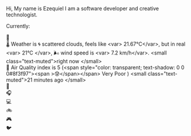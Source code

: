 Hi, My name is Ezequiel I am a software developer and creative technologist.

Currently:

📍&nbsp;<br>
🌡&nbsp;Weather is 🌀 scattered clouds, feels like &lt;var&gt; 21.67°C&lt;&#x2F;var&gt;, but in real &lt;var&gt; 21°C &lt;&#x2F;var&gt;, 🌬 wind speed is &lt;var&gt; 7.2 km&#x2F;h&lt;&#x2F;var&gt;. &lt;small class&#x3D;&quot;text-muted&quot;&gt;right now &lt;&#x2F;small&gt;<br>
💨&nbsp;Air Quality index is 5 (&lt;span style&#x3D;&quot;color: transparent; text-shadow: 0 0 0#8f3f97&quot;&gt;&lt;span &gt;😰&lt;&#x2F;span&gt;&lt;&#x2F;span&gt; Very Poor ) &lt;small class&#x3D;&quot;text-muted&quot;&gt;21 minutes ago &lt;&#x2F;small&gt;<br>
🧠&nbsp;<br>
🎧&nbsp;<br>
💻&nbsp;<br>
🚲&nbsp;<br>
🎮&nbsp;<br>
🐦&nbsp;<br>
				

